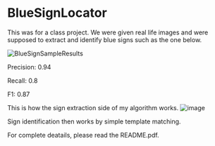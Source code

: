 # BlueSignLocator

This was for a class project. We were given real life images and were supposed to extract and identify blue signs such as the one below.

![BlueSignSampleResults](https://user-images.githubusercontent.com/42900802/69480776-4a731180-0e02-11ea-8aee-acfcac151fde.png)

Precision: 0.94

Recall: 0.8

F1: 0.87

This is how the sign extraction side of my algorithm works.
![image](https://user-images.githubusercontent.com/42900802/72457422-90aa7880-3794-11ea-92a8-d7d726e8d5c2.png)

Sign identification then works by simple template matching.

For complete deatails, please read the README.pdf.
